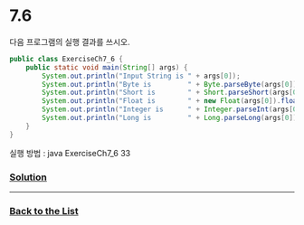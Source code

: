 # 7.6

다음 프로그램의 실행 결과를 쓰시오.

```java
public class ExerciseCh7_6 {
    public static void main(String[] args) {
        System.out.println("Input String is " + args[0]);
        System.out.println("Byte is         " + Byte.parseByte(args[0]));
        System.out.println("Short is        " + Short.parseShort(args[0]));
        System.out.println("Float is        " + new Float(args[0]).floatValue());
        System.out.println("Integer is      " + Integer.parseInt(args[0]));
        System.out.println("Long is         " + Long.parseLong(args[0]));
    }
}
```

실행 방법 : java ExerciseCh7_6 33

### [**Solution**](../Solutions/7.6.md)

___

### [**Back to the List**](../#list-of-problems)